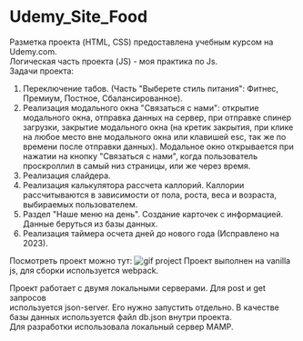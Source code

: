 # Udemy_Site_Food

Разметка проекта (HTML, CSS) предоставлена учебным курсом на Udemy.com.<br>
Логическая часть проекта (JS) - моя практика по Js.<br>
Задачи проекта:<br>

1. Переключение табов. (Часть "Выберете стиль питания": Фитнес, Премиум, Постное, Сбалансированное).
2. Реализация модального окна "Связаться с нами": открытие модального окна, отправка данных на сервер, при отправке спинер загрузки,
   закрытие модального окна (на кретик закрытия, при клике на любое место вне модального окна или клавишей esc, так же по времени после отправки данных).
   Модальное окно открывается при нажатии на кнопку "Связаться с нами", когда пользователь проскроллил в самый низ страницы, или же через время.
3. Реализация слайдера.
4. Реализация калькулятора рассчета каллорий. Каллории рассчитываются в зависимости от пола, роста, веса и возраста, выбираемых пользователем.
5. Раздел "Наше меню на день". Создание карточек с информацией. Данные беруться из базы данных.
6. Реализация таймера осчета дней до нового года (Исправлено на 2023).<br>

Посмотреть проект можно тут:
![gif project](../../%D0%9F%D0%BE%D0%BB%D1%8C%D0%B7%D0%BE%D0%B2%D0%B0%D1%82%D0%B5%D0%BB%D0%B8/Admin/%D0%A0%D0%B0%D0%B1%D0%BE%D1%87%D0%B8%D0%B9%20%D1%81%D1%82%D0%BE%D0%BB/site_Food.gif)
Проект выполнен на vanilla js, для сборки используется webpack.<br>

Проект работает с двумя локальными серверами. Для post и get запросов<br>
используется json-server. Его нужно запустить отдельно. В качестве базы данных используется файл db.json внутри проекта.<br>
Для разработки использовала локальный сервер MAMP.
